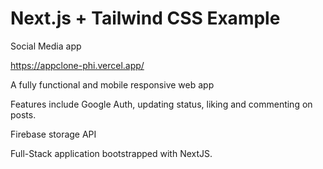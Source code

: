 # Next.js + Tailwind CSS Example

Social Media app

https://appclone-phi.vercel.app/

A fully functional and mobile responsive web app

Features include Google Auth, updating status, liking and commenting on posts.

Firebase storage API

Full-Stack application bootstrapped with NextJS.
